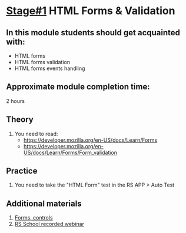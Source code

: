 # [Stage#1](../../) HTML Forms & Validation
## In this module students should get acquainted with:
- HTML forms
- HTML forms validation
- HTML forms events handling

## Approximate module completion time:
2 hours

## Theory 
1. You need to read: 
    - https://developer.mozilla.org/en-US/docs/Learn/Forms
    - https://developer.mozilla.org/en-US/docs/Learn/Forms/Form_validation


## Practice 
1. You need to take the "HTML Form" test in the RS APP > Auto Test

## Additional materials
1. [Forms, controls](https://javascript.info/forms-controls)
2. [RS School recorded webinar](https://www.youtube.com/watch?v=PhRVJC0kBGE)
